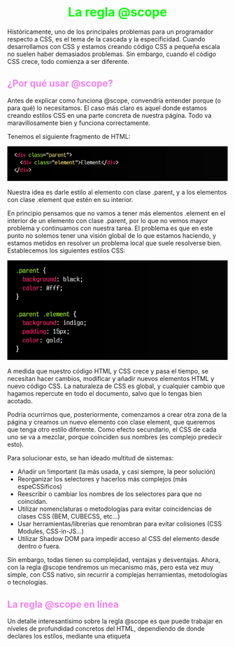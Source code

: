 # <span style="color:lime"><center>La regla @scope</center></span>

Históricamente, uno de los principales problemas para un programador respecto a CSS, es el tema de la cascada y la especificidad. Cuando desarrollamos con CSS y estamos creando código CSS a pequeña escala no suelen haber demasiados problemas. Sin embargo, cuando el código CSS crece, todo comienza a ser diferente.

## <span style="color:violet">¿Por qué usar @scope?</span>
Antes de explicar como funciona @scope, convendría entender porque (o para qué) lo necesitamos. El caso más claro es aquel donde estamos creando estilos CSS en una parte concreta de nuestra página. Todo va maravillosamente bien y funciona correctamente.

Tenemos el siguiente fragmento de HTML:

![alt text](./imagenes-la-regla-@scope/image.png)

Nuestra idea es darle estilo al elemento con clase .parent, y a los elementos con clase .element que estén en su interior.

En principio pensamos que no vamos a tener más elementos .element en el interior de un elemento con clase .parent, por lo que no vemos mayor problema y continuamos con nuestra tarea. El problema es que en este punto no solemos tener una visión global de lo que estamos haciendo, y estamos metidos en resolver un problema local que suele resolverse bien. Establecemos los siguientes estilos CSS:

![alt text](./imagenes-la-regla-@scope/image-1.png)

A medida que nuestro código HTML y CSS crece y pasa el tiempo, se necesitan hacer cambios, modificar y añadir nuevos elementos HTML y nuevo código CSS. La naturaleza de CSS es global, y cualquier cambio que hagamos repercute en todo el documento, salvo que lo tengas bien acotado.

Podría ocurrirnos que, posteriormente, comenzamos a crear otra zona de la página y creamos un nuevo elemento con clase element, que queremos que tenga otro estilo diferente. Como efecto secundario, el CSS de cada uno se va a mezclar, porque coinciden sus nombres (es complejo predecir esto).

Para solucionar esto, se han ideado multitud de sistemas:

   - Añadir un !important (la más usada, y casi siempre, la peor solución)
   - Reorganizar los selectores y hacerlos más complejos (más espeCSSíficos)
   - Reescribir o cambiar los nombres de los selectores para que no coincidan.
   - Utilizar nomenclaturas o metodologías para evitar coincidencias de clases CSS (BEM, CUBECSS, etc...)
   - Usar herramientas/librerías que renombran para evitar colisiones (CSS Modules, CSS-in-JS...)
   - Utilizar Shadow DOM para impedir acceso al CSS del elemento desde dentro o fuera.

Sin embargo, todas tienen su complejidad, ventajas y desventajas. Ahora, con la regla @scope tendremos un mecanismo más, pero esta vez muy simple, con CSS nativo, sin recurrir a complejas herramientas, metodologías o tecnologías.

## <span style="color:violet">La regla @scope en línea</span>
Un detalle interesantísimo sobre la regla @scope es que puede trabajar en níveles de profundidad concretos del HTML, dependiendo de donde declares los estilos, mediante una etiqueta <style>.

Observa el siguiente ejemplo, donde se declara la etiqueta <style> en el interior de un <div> con clase .container. La regla @scope en una etiqueta <style> actúa sólo en el ámbito de su etiqueta padre, por lo que estos estilos están limitados sólo a la etiqueta <strong> interior:

html:
![alt text](./imagenes-la-regla-@scope/image-2.png)

vista:
![alt text](./imagenes-la-regla-@scope/image-3.png)

Repasemos varios detalles clave aquí:

   - El primer strong está fuera de .container.
   - El segundo strong está dentro de .container.
   - El @scope se declara en un style dentro de .container, por lo que sólo le afecta a él.

Esto es la funcionalidad básica de @scope, sin embargo, no es necesario utilizarlo en línea en una etiqueta style, tiene muchas posibilidades más que veremos a continuación.

## <span style="color:violet">La regla @scope</span>
La regla @scope es muy sencilla de utilizar. Por defecto, cuando escribimos CSS, el navegador interpreta los estilos para todo el documento. La regla @scope nos da un sistema para delimitar el ámbito en el que afectan los estilos, de modo que podemos marcar un principio y un final de ámbito en nuestro DOM, es decir, en los niveles de profundidad de nuestras etiquetas HTML.

La estructura de esta regla es la siguiente:

![alt text](./imagenes-la-regla-@scope/image-4.png)


   - La regla @scope define que el CSS que contiene actuará en un ámbito limitado.
   - El límite inicial (opcional) define desde donde se aplicarán los estilos.
   - El límite final (opcional) define hasta donde (excluído) se aplicarán los estilos.

## <span style="color:violet">Límite inicial de @scope</span>
Veamos un fragmento de código utilizando la regla @scope. Entre paréntesis delimitaremos el ámbito inicial para el que se van a aplicar los estilos CSS:

css:
![alt text](./imagenes-la-regla-@scope/image-5.png)

html:
![alt text](./imagenes-la-regla-@scope/image-6.png)

vista:
![alt text](./imagenes-la-regla-@scope/image-7.png)

Este código aplicará los estilos a cualquier elemento con clase .element que esté en el interior de un elemento con clase .parent. Vamos, prácticamente igual que la siguiente opción 1, o incluso la opción 2, que tiene menor especificidad por el uso del [combinador funcional :where():](https://lenguajecss.com/css/selectores/combinadores-logicos/#el-combinador-where)

![alt text](./imagenes-la-regla-@scope/image-8.png)

Pero... ¿entonces? Si esto ya se podía hacer hasta ahora... ¿Dónde es verdaderamente útil y novedosa la regla @scope? Pues por ejemplo, cuando delimitamos también el final del ámbito.

## <span style="color:violet">Límite final con to</span>
Observa el siguiente caso, donde queremos delimitar el inicio donde se aplicarán unos estilos y también el final. Para ello, compliquemos un poco más nuestro HTML anterior.

Observa que ahora tendremos 4 elementos .element:

   - El primer .element está dentro de .grandparent pero fuera de los demás.
   - El segundo .element está dentro de .grandparent y .parent.
   - El tercer .element está dentro de .grandparent, .parent y .child.
   - El cuarto .element fuera fuera de todos.

Ahora, vamos a escribir un nuevo fragmento de código CSS con ámbito limitado. Observa que en este caso indicamos que el ámbito de los estilos va a aplicarse desde el elemento con clase .grandparent hasta el elemento con clase .child (excluído):

css:
![alt text](./imagenes-la-regla-@scope/image-9.png)

html:
![alt text](./imagenes-la-regla-@scope/image-10.png)

vista:
![alt text](./imagenes-la-regla-@scope/image-11.png)

Si realizas este proceso, se dará estilo al primer y segundo .element, pero no al tercero ni al cuarto. Esto ocurre porque se hace mediante niveles de profundidad de los elementos HTML.

   - Al cuarto .element no se le da estilo porque está fuera de .grandparent.
   - Al tercer .element no se le da estilo porque está en nivel 4, nosotros pedimos «desde .grandparent» (nivel 1) hasta .child» (nivel 3).

Si reescribieramos el selector de límite como @scope (.grandparent) to (.child > .element > *) entonces si estaríamos obteniendo el tercer elemento .element, porque estamos seleccionando hasta el contenido del elemento .element dentro de .child.

## <span style="color:violet">Límite final inexistente</span>
Podría darse la circunstancia de que definamos un límite de ámbito final que realmente no existe en el HTML, como por ejemplo el siguiente:

![alt text](./imagenes-la-regla-@scope/image-12.png)

Como el elemento con clase .grandson no existe, el navegador interpretará la regla scope como si no tuviera límite final, es decir, como @scope (.grandparent). De esta forma, estaría seleccionando todos los .element que se encuentren en el interior de un .grandparent.

## <span style="color:violet">Múltiples límites</span>
Otro detalle interesante sobre la regla @scope es que podemos utilizar múltiples valores, de forma similar al combinador lógico :is(). Observa el siguiente ejemplo:

css:
![alt text](./imagenes-la-regla-@scope/image-13.png)

html:
![alt text](./imagenes-la-regla-@scope/image-14.png)

vista:
![alt text](./imagenes-la-regla-@scope/image-15.png)

En este ejemplo, dentro de los selectores de los paréntesis indicamos múltiples valores, por lo que podemos establecer selecciones múltiples y no atarnos a elecciones más sencillas. Esto puede resultar especialmente útil de cara a la mantenibilidad.

## <span style="color:violet">La pseudoclase :scope</span>
La pseudoclase :scope se puede utilizar en las reglas @scope para hacer referencia al ámbito donde nos encontramos. Por ejemplo, observa que en el siguiente ejemplo, el ámbito seleccionado es desde .grandparent hasta .child (excluído), por lo tanto, al indicar la pseudoclase :scope estamos haciendo referencia al ámbito inicial, es decir, a grandparent:

![alt text](./imagenes-la-regla-@scope/image-16.png)

En este caso, el navegador aplicaría los estilos únicamente al .element del interior de .grandparent. Sin embargo, si le quitamos el >, observa que aplicaría estilos al .element del .grandparent y del .parent, ya que ambos están dentro de .grandparent. El de .child se obvia, porque recuerda que el límite final está excluído.

Esta característica podría ser realmente útil para simplificar código cuando tenemos múltiples valores en los límites del scope.

Ten en cuenta que también podríamos seleccionar elementos según sus ancestros:

![alt text](./imagenes-la-regla-@scope/image-17.png)

En este caso, seleccionamos los .element que estén dentro de un .grandparent que tenga algún padre con la clase .dark. Podríamos también utilizar el carácter & del Nesting CSS en lugar del :scope, ya que funciona de una forma muy similar.

## <span style="color:violet">Bloques estilo Sass-BEM</span>
Una característica muy interesante que brinda @scope es la posibilidad de crear bloques de «componentes CSS» al estilo de como se suele hacer con Sass, pero de forma nativa. Observemos el siguiente código Sass, donde aprovechamos nomenclatura BEM para crear nombres de clase que eviten especificidades altas o nombres de clase potencialmente colisionables:

css:
![alt text](./imagenes-la-regla-@scope/image-18.png)

html:
![alt text](./imagenes-la-regla-@scope/image-19.png)

Esto, usado en Sass, permite producir un código CSS donde los nombres de clases anidados que empiecen por __, se concatenan (atención al nombre de clases):

![alt text](./imagenes-la-regla-@scope/image-20.png)

Ahora, en lugar de hacer cosas como estas, podríamos aprovechar la regla @scope (incluso usando los límites superiores si queremos excluir alguna parte) para obtener un código nativo muy fácil de leer, modificar, mantener y delimitar:

css:
![alt text](./imagenes-la-regla-@scope/image-21.png)

html:
![alt text](./imagenes-la-regla-@scope/image-22.png)

